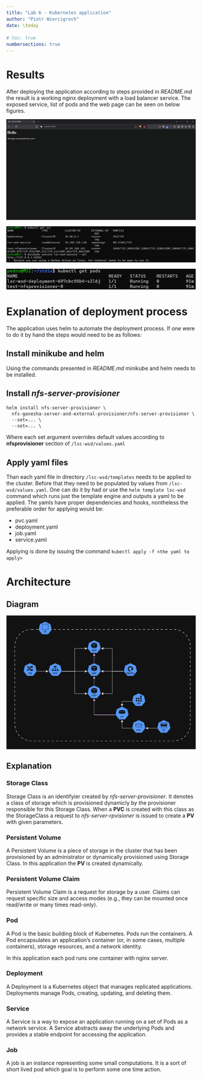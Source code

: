 ```yaml
---
title: "Lab 6 - Kubernetes application"
author: "Piotr Wiercigroch"
date: \today

# toc: true
numbersections: true
---
```


# Results

After deploying the application according to steps provided in *README.md* the result is a working nginx deployment with a load balancer service. The exposed service, list of pods and the web page can be seen on below figures.

![The application page](created_web_page.png)

![The exposed service](service_exposing.png)

![Created pods](created_pods.png)

# Explanation of deployment process

The application uses helm to automate the deployment process. If one were to do it by hand the steps would need to be as follows:

## Install minikube and helm
Using the commands presented in *README.md* minikube and helm needs to be installed.

## Install *nfs-server-provisioner*
```
helm install nfs-server-provisioner \
  nfs-ganesha-server-and-external-provisioner/nfs-server-provisioner \
  --set=... \ 
  --set=... \
```
Where each set argument overrides default values according to **nfsprovisioner** section of `/lsc-wsd/values.yaml`

## Apply yaml files
Than each yaml file in directory `/lsc-wsd/templates` needs to be applied to the cluster. Before that they need to be populated by values from `/lsc-wsd/values.yaml`. One can do it by had or use the `helm template lsc-wsd` command which runs just the template engine and outputs a yaml to be applied. The yamls have proper dependencies and hooks, nontheless the preferable order for applying would be:

 + pvc.yaml
 + deployment.yaml
 + job.yaml
 + service.yaml

Applying is done by issuing the command `kubectl apply -f <the yaml to apply>`

# Architecture

## Diagram
![Architecture diagram](architecture_diagram.png)

## Explanation
### Storage Class
Storage Class is an identifyier created by *nfs-server-provisioner*. It denotes a class of storage which is provisioned dynamicly by the provisioner responsible for this Storage Class. When a **PVC** is created with this class as the StorageClass a request to *nfs-server-rpvisioner* is issued to create a **PV** with given parameters.

### Persistent Volume
A Persistent Volume is a piece of storage in the cluster that has been provisioned by an administrator or dynamically provisioned using Storage Class. In this application the **PV** is created dynamically.

### Persistent Volume Claim
Persistent Volume Claim is a request for storage by a user. Claims can request specific size and access modes (e.g., they can be mounted once read/write or many times read-only).

### Pod
A Pod is the basic building block of Kubernetes. Pods run the containers. A Pod encapsulates an application’s container (or, in some cases, multiple containers), storage resources, and a network identity.

In this application each pod runs one container with nginx server.

### Deployment
A Deployment is a Kubernetes object that manages replicated applications. Deployments manage Pods, creating, updating, and deleting them.

### Service
A Service is a way to expose an application running on a set of Pods as a network service. A Service abstracts away the underlying Pods and provides a stable endpoint for accessing the application.

### Job
A job is an instance representing some small computations. It is a sort of short lived pod which goal is to perform some one time action.

<!-- command used to generate the pdf -->
<!-- pandoc -f markdown-implicit_figures -V geometry:margin=1in raport.md -o lab6-raport.pdf -->
